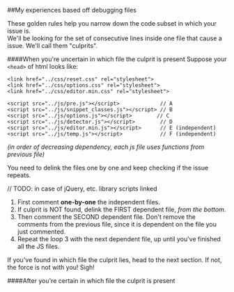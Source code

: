 ##My experiences based off debugging files

These golden rules help you narrow down the code subset in which your issue is.  
We'll be looking for the set of consecutive lines inside one file that cause a issue. We'll call them "culprits".

####When you're uncertain in which file the culprit is present
Suppose your `<head>` of html looks like:

```
<link href="../css/reset.css" rel="stylesheet">
<link href="../css/options.css" rel="stylesheet">
<link href="../css/editor.min.css" rel="stylesheet">

<script src="../js/pre.js"></script>             // A
<script src="../js/snippet_classes.js"></script> // B
<script src="../js/options.js"></script>        // C
<script src="../js/detector.js"></script>        // D
<script src="../js/editor.min.js"></script>   	 // E (independent)
<script src="../js/temp.js"></script>            // F (independent)
```
_(in order of decreasing dependency, each js file uses functions from previous file)_

You need to delink the files one by one and keep checking if the issue repeats.

// TODO: in case of jQuery, etc. library scripts linked

1. First comment **one-by-one** the independent files.
2. If culprit is NOT found, delink the FIRST dependent file, _from the bottom_.
3. Then comment the SECOND dependent file. Don't remove the comments from the previous file, since it is dependent on the file you just commented.
3. Repeat the loop 3 with the next dependent file, up until you've finished all the JS files.

If you've found in which file the culprit lies, head to the next section. If not, the force is not with you! Sigh!

####After you're certain in which file the culprit is present

